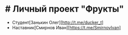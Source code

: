 # # Личный проект "Фрукты"

* Студент[Занькин Олег][http://t.me/ducker_t]
* Наставник[Смирнов Иван][https://t.me/SmirnovIvan]


